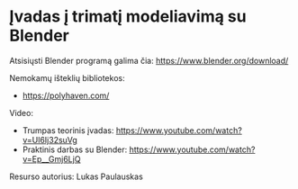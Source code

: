 # Įvadas į trimatį modeliavimą su Blender

Atsisiųsti Blender programą galima čia:
https://www.blender.org/download/

Nemokamų išteklių bibliotekos:
* https://polyhaven.com/

Video:
* Trumpas teorinis įvadas: https://www.youtube.com/watch?v=Ul6Ij32suVg
* Praktinis darbas su Blender: https://www.youtube.com/watch?v=Ep__Gmj6LjQ

Resurso autorius: Lukas Paulauskas
